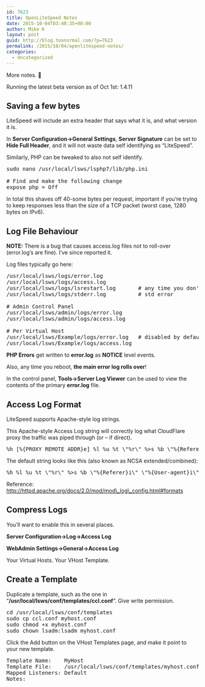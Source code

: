 ```yaml
---
id: 7623
title: OpenLiteSpeed Notes
date: 2015-10-04T03:40:35+00:00
author: Mike K
layout: post
guid: http://blog.toonormal.com/?p=7623
permalink: /2015/10/04/openlitespeed-notes/
categories:
  - Uncategorized
---
```

More notes. 🙂

<!--more-->

Running the latest beta version as of Oct 1st: 1.4.11

## Saving a few bytes

LiteSpeed will include an extra header that says what it is, and what version it is.

In **Server Configuration->General Settings**, **Server Signature** can be set to **Hide Full Header**, and it will not waste data self identifying as &#8220;LiteSpeed&#8221;.

Similarly, PHP can be tweaked to also not self identify.

<pre class="lang:default decode:true " >sudo nano /usr/local/lsws/lsphp7/lib/php.ini

# Find and make the following change
expose_php = Off</pre>

In total this shaves off 40-some bytes per request, important if you&#8217;re trying to keep responses less than the size of a TCP packet (worst case, 1280 bytes on IPv6).

## Log File Behaviour

**NOTE:** There is a bug that causes access.log files not to roll-over (error.log&#8217;s are fine). I&#8217;ve since reported it.

Log files typically go here:

<pre class="lang:default decode:true " >/usr/local/lsws/logs/error.log
/usr/local/lsws/logs/access.log
/usr/local/lsws/logs/lsrestart.log       # any time you don't gracefully restart
/usr/local/lsws/logs/stderr.log          # std error

# Admin Control Panel
/usr/local/lsws/admin/logs/error.log
/usr/local/lsws/admin/logs/access.log

# Per Virtual Host
/usr/local/lsws/Example/logs/error.log   # disabled by default (goes to main error.log)
/usr/local/lsws/Example/logs/access.log
</pre>

**PHP Errors** get written to **error.log** as **NOTICE** level events.

Also, any time you reboot, **the main error log rolls over**!

In the control panel, **Tools->Server Log Viewer** can be used to view the contents of the primary **error.log** file.

## Access Log Format

LiteSpeed supports Apache-style log strings.

This Apache-style Access Log string will correctly log what CloudFlare proxy the traffic was piped through (or &#8211; if direct).

<pre class="lang:default decode:true " >%h [%{PROXY_REMOTE_ADDR}e] %l %u %t \"%r\" %&gt;s %b \"%{Referer}i\" \"%{User-agent}i\"</pre>

The default string looks like this (also known as NCSA extended/combined):

<pre class="lang:default decode:true " >%h %l %u %t \"%r\" %&gt;s %b \"%{Referer}i\" \"%{User-agent}i\"</pre>

Reference: http://httpd.apache.org/docs/2.0/mod/mod\_log\_config.html#formats

## Compress Logs

You&#8217;ll want to enable this in several places.
  
**Server Configuration->Log->Access Log**
  
**WebAdmin Settings->General->Access Log**

Your Virtual Hosts. Your VHost Template.

## Create a Template

Duplicate a template, such as the one in &#8220;**/usr/local/lsws/conf/templates/ccl.conf**&#8220;. Give write permission.

<pre class="lang:default decode:true " >cd /usr/local/lsws/conf/templates
sudo cp ccl.conf myhost.conf
sudo chmod +x myhost.conf
sudo chown lsadm:lsadm myhost.conf</pre>

Click the Add button on the VHost Templates page, and make it point to your new template.

<pre class="lang:default decode:true " >Template Name:    MyHost
Template File:    /usr/local/lsws/conf/templates/myhost.conf
Mapped Listeners: Default
Notes:</pre>